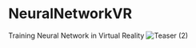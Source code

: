 # NeuralNetworkVR
Training Neural Network in Virtual Reality
![Teaser (2)](https://github.com/francisco-diaz-barrancas/NeuralNetworkVR/assets/58009827/68b425dd-6086-4570-bde0-fe1ade51f191)
